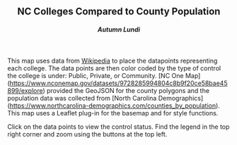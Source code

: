## <center> NC Colleges Compared to County Population </center>
##### <center>Autumn Lundi<center>
<br>


This map uses data from [Wikipedia](https://en.wikipedia.org/wiki/List_of_colleges_and_universities_in_North_Carolina) to place the datapoints representing each college. The data points are then color coded by the type of control the college is under: Public, Private, or Community. [NC One Map] (https://www.nconemap.gov/datasets/9728285994804c8b9f20ce58bae45899/explore) provided the GeoJSON for the county polygons and the population data was collected from [North Carolina Demographics] (https://www.northcarolina-demographics.com/counties_by_population). This map uses a Leaflet plug-in for the basemap and for style functions.

Click on the data points to view the control status. Find the legend in the top right corner and zoom using the buttons at the top left. 
